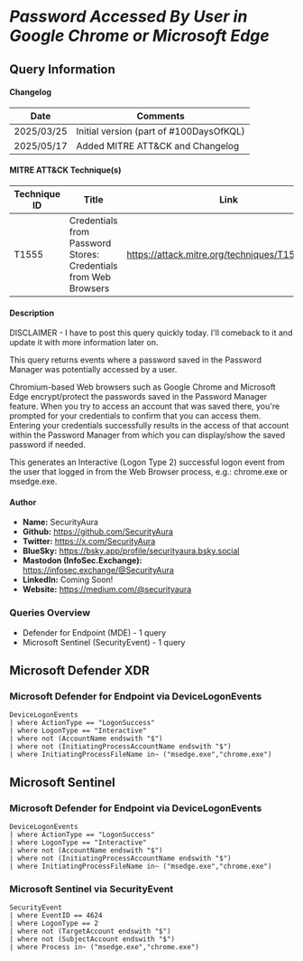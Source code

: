 # *Password Accessed By User in Google Chrome or Microsoft Edge*

## Query Information

#### Changelog

| Date | Comments |
|---|---|
| 2025/03/25 | Initial version (part of #100DaysOfKQL) |
| 2025/05/17 | Added MITRE ATT&CK and Changelog |

#### MITRE ATT&CK Technique(s)

| Technique ID | Title    | Link    |
| ---  | --- | --- |
| T1555 | Credentials from Password Stores: Credentials from Web Browsers | https://attack.mitre.org/techniques/T1555/003/ |

#### Description

DISCLAIMER - I have to post this query quickly today. I'll comeback to it and update it with more information later on.

This query returns events where a password saved in the Password Manager was potentially accessed by a user.

Chromium-based Web browsers such as Google Chrome and Microsoft Edge encrypt/protect the passwords saved in the Password Manager feature. When you try to access an account that was saved there, you're prompted for your credentials to confirm that you can access them. Entering your credentials successfully results in the access of that account within the Password Manager from which you can display/show the saved password if needed.

This generates an Interactive (Logon Type 2) successful logon event from the user that logged in from the Web Browser process, e.g.: chrome.exe or msedge.exe.

#### Author <Optional>
- **Name:** SecurityAura
- **Github:** https://github.com/SecurityAura
- **Twitter:** https://x.com/SecurityAura
- **BlueSky:** https://bsky.app/profile/securityaura.bsky.social
- **Mastodon (InfoSec.Exchange):** https://infosec.exchange/@SecurityAura
- **LinkedIn:** Coming Soon!
- **Website:** https://medium.com/@securityaura

### Queries Overview ###

- Defender for Endpoint (MDE) - 1 query
- Microsoft Sentinel (SecurityEvent) - 1 query

## Microsoft Defender XDR ##
### Microsoft Defender for Endpoint via DeviceLogonEvents ###
```KQL
DeviceLogonEvents
| where ActionType == "LogonSuccess"
| where LogonType == "Interactive"
| where not (AccountName endswith "$")
| where not (InitiatingProcessAccountName endswith "$")
| where InitiatingProcessFileName in~ ("msedge.exe","chrome.exe")
```
## Microsoft Sentinel ##
### Microsoft Defender for Endpoint via DeviceLogonEvents ###
```KQL
DeviceLogonEvents
| where ActionType == "LogonSuccess"
| where LogonType == "Interactive"
| where not (AccountName endswith "$")
| where not (InitiatingProcessAccountName endswith "$")
| where InitiatingProcessFileName in~ ("msedge.exe","chrome.exe")
```
### Microsoft Sentinel via SecurityEvent ###
```KQL
SecurityEvent
| where EventID == 4624
| where LogonType == 2
| where not (TargetAccount endswith "$")
| where not (SubjectAccount endswith "$")
| where Process in~ ("msedge.exe","chrome.exe")
```
